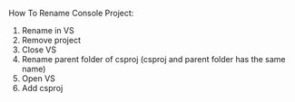 How To Rename Console Project:
1. Rename in VS
2. Remove project
3. Close VS
4. Rename parent folder of csproj (csproj and parent folder has the same name)
5. Open VS
6. Add csproj